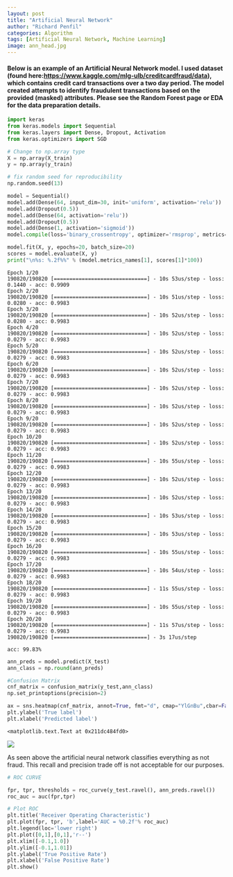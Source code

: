 ```yaml
---
layout: post
title: "Artificial Neural Network"
author: "Richard Penfil"
categories: Algorithm
tags: [Artificial Neural Network, Machine Learning]
image: ann_head.jpg
---
```


#### Below is an example of an Artificial Neural Network model. I used dataset (found here:https://www.kaggle.com/mlg-ulb/creditcardfraud/data), which contains credit card transactions over a two day period. The model created attempts to identify fraudulent transactions based on the provided (masked) attributes. Please see the Random Forest page or EDA for the data preparation details.


```python
import keras
from keras.models import Sequential
from keras.layers import Dense, Dropout, Activation
from keras.optimizers import SGD

# Change to np.array type
X = np.array(X_train)
y = np.array(y_train)

# fix random seed for reproducibility
np.random.seed(13)

model = Sequential()
model.add(Dense(64, input_dim=30, init='uniform', activation='relu'))
model.add(Dropout(0.5))
model.add(Dense(64, activation='relu'))
model.add(Dropout(0.5))
model.add(Dense(1, activation='sigmoid'))
model.compile(loss='binary_crossentropy', optimizer='rmsprop', metrics=['accuracy'])
```


```python
model.fit(X, y, epochs=20, batch_size=20)
scores = model.evaluate(X, y)
print("\n%s: %.2f%%" % (model.metrics_names[1], scores[1]*100))
```

    Epoch 1/20
    190820/190820 [==============================] - 10s 53us/step - loss: 0.1440 - acc: 0.9909
    Epoch 2/20
    190820/190820 [==============================] - 10s 51us/step - loss: 0.0280 - acc: 0.9983
    Epoch 3/20
    190820/190820 [==============================] - 10s 52us/step - loss: 0.0280 - acc: 0.9983
    Epoch 4/20
    190820/190820 [==============================] - 10s 52us/step - loss: 0.0279 - acc: 0.9983
    Epoch 5/20
    190820/190820 [==============================] - 10s 52us/step - loss: 0.0279 - acc: 0.9983
    Epoch 6/20
    190820/190820 [==============================] - 10s 52us/step - loss: 0.0279 - acc: 0.9983
    Epoch 7/20
    190820/190820 [==============================] - 10s 52us/step - loss: 0.0279 - acc: 0.9983
    Epoch 8/20
    190820/190820 [==============================] - 10s 52us/step - loss: 0.0279 - acc: 0.9983
    Epoch 9/20
    190820/190820 [==============================] - 10s 52us/step - loss: 0.0279 - acc: 0.9983
    Epoch 10/20
    190820/190820 [==============================] - 10s 52us/step - loss: 0.0279 - acc: 0.9983
    Epoch 11/20
    190820/190820 [==============================] - 10s 55us/step - loss: 0.0279 - acc: 0.9983
    Epoch 12/20
    190820/190820 [==============================] - 10s 52us/step - loss: 0.0279 - acc: 0.9983
    Epoch 13/20
    190820/190820 [==============================] - 10s 52us/step - loss: 0.0279 - acc: 0.9983
    Epoch 14/20
    190820/190820 [==============================] - 10s 53us/step - loss: 0.0279 - acc: 0.9983
    Epoch 15/20
    190820/190820 [==============================] - 10s 53us/step - loss: 0.0279 - acc: 0.9983
    Epoch 16/20
    190820/190820 [==============================] - 10s 55us/step - loss: 0.0279 - acc: 0.9983
    Epoch 17/20
    190820/190820 [==============================] - 10s 54us/step - loss: 0.0279 - acc: 0.9983
    Epoch 18/20
    190820/190820 [==============================] - 11s 55us/step - loss: 0.0279 - acc: 0.9983
    Epoch 19/20
    190820/190820 [==============================] - 10s 55us/step - loss: 0.0279 - acc: 0.9983
    Epoch 20/20
    190820/190820 [==============================] - 11s 57us/step - loss: 0.0279 - acc: 0.9983
    190820/190820 [==============================] - 3s 17us/step
    
    acc: 99.83%
    


```python
ann_preds = model.predict(X_test)
ann_class = np.round(ann_preds)

#Confusion Matrix
cnf_matrix = confusion_matrix(y_test,ann_class)
np.set_printoptions(precision=2)

ax = sns.heatmap(cnf_matrix, annot=True, fmt="d", cmap="YlGnBu",cbar=False)
plt.ylabel('True label')
plt.xlabel('Predicted label')
```




    <matplotlib.text.Text at 0x211dc484fd0>




<a href="https://github.com/rp4/rp4.github.io/blob/master/assets/img/ANN_files/ANN_1.png"><img src="{{ site.github.url }}/assets/img/ANN_files/ANN_1.png"></a>


As seen above the artificial neural network classifies everything as not fraud. This recall and precision trade off is not acceptable for our purposes.


```python
# ROC CURVE

fpr, tpr, thresholds = roc_curve(y_test.ravel(), ann_preds.ravel())
roc_auc = auc(fpr,tpr)

# Plot ROC
plt.title('Receiver Operating Characteristic')
plt.plot(fpr, tpr, 'b',label='AUC = %0.2f'% roc_auc)
plt.legend(loc='lower right')
plt.plot([0,1],[0,1],'r--')
plt.xlim([-0.1,1.0])
plt.ylim([-0.1,1.01])
plt.ylabel('True Positive Rate')
plt.xlabel('False Positive Rate')
plt.show()
```



```python

```
